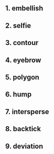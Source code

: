 
## 1. embellish

## 2. selfie

## 3. contour

## 4. eyebrow

## 5. polygon

## 6. hump

## 7. intersperse

## 8. backtick

## 9. deviation